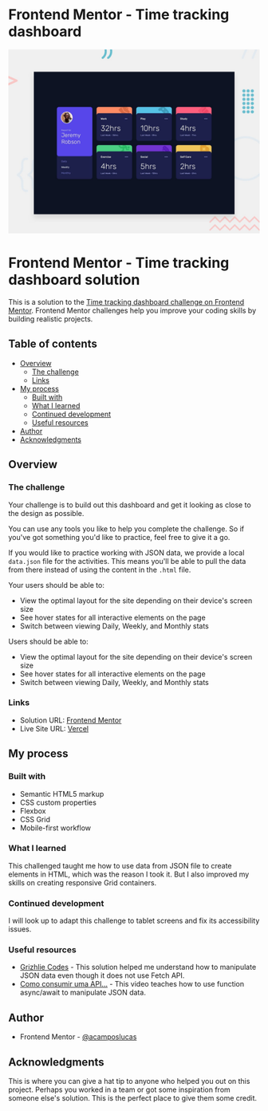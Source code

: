 # Frontend Mentor - Time tracking dashboard

![Design preview for the Time tracking dashboard coding challenge](./design/desktop-preview.jpg)

# Frontend Mentor - Time tracking dashboard solution

This is a solution to the [Time tracking dashboard challenge on Frontend Mentor](https://www.frontendmentor.io/challenges/time-tracking-dashboard-UIQ7167Jw). Frontend Mentor challenges help you improve your coding skills by building realistic projects. 

## Table of contents

- [Overview](#overview)
  - [The challenge](#the-challenge)
  - [Links](#links)
- [My process](#my-process)
  - [Built with](#built-with)
  - [What I learned](#what-i-learned)
  - [Continued development](#continued-development)
  - [Useful resources](#useful-resources)
- [Author](#author)
- [Acknowledgments](#acknowledgments)

## Overview

### The challenge

Your challenge is to build out this dashboard and get it looking as close to the design as possible.

You can use any tools you like to help you complete the challenge. So if you've got something you'd like to practice, feel free to give it a go.

If you would like to practice working with JSON data, we provide a local `data.json` file for the activities. This means you'll be able to pull the data from there instead of using the content in the `.html` file.

Your users should be able to:

- View the optimal layout for the site depending on their device's screen size
- See hover states for all interactive elements on the page
- Switch between viewing Daily, Weekly, and Monthly stats

Users should be able to:

- View the optimal layout for the site depending on their device's screen size
- See hover states for all interactive elements on the page
- Switch between viewing Daily, Weekly, and Monthly stats

### Links

- Solution URL: [Frontend Mentor](https://www.frontendmentor.io/solutions/time-tracking-dashboard-rkAZwrjHc)
- Live Site URL: [Vercel](https://time-tracking-dashboard-three-sand.vercel.app/)

## My process

### Built with

- Semantic HTML5 markup
- CSS custom properties
- Flexbox
- CSS Grid
- Mobile-first workflow

### What I learned

This challenged taught me how to use data from JSON file to create elements in HTML, which was the reason I took it.
But I also improved my skills on creating responsive Grid containers.

### Continued development

I will look up to adapt this challenge to tablet screens and fix its accessibility issues.

### Useful resources

- [Grizhlie Codes](https://www.youtube.com/watch?v=l9Qw8y3LfCY&t) - This solution helped me understand how to manipulate JSON data even though it does not use Fetch API.
- [Como consumir uma API...](https://www.youtube.com/watch?v=imk6Y0viabg) - This video teaches how to use function async/await to manipulate JSON data.

## Author

- Frontend Mentor - [@acamposlucas](https://www.frontendmentor.io/profile/acamposlucas)

## Acknowledgments

This is where you can give a hat tip to anyone who helped you out on this project. Perhaps you worked in a team or got some inspiration from someone else's solution. This is the perfect place to give them some credit.

